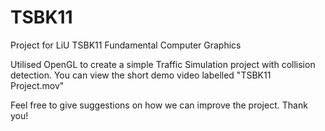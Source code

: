 # TSBK11
Project for LiU TSBK11 Fundamental Computer Graphics

Utilised OpenGL to create a simple Traffic Simulation project with collision detection. You can view the short demo video labelled "TSBK11 Project.mov"

Feel free to give suggestions on how we can improve the project. Thank you!
